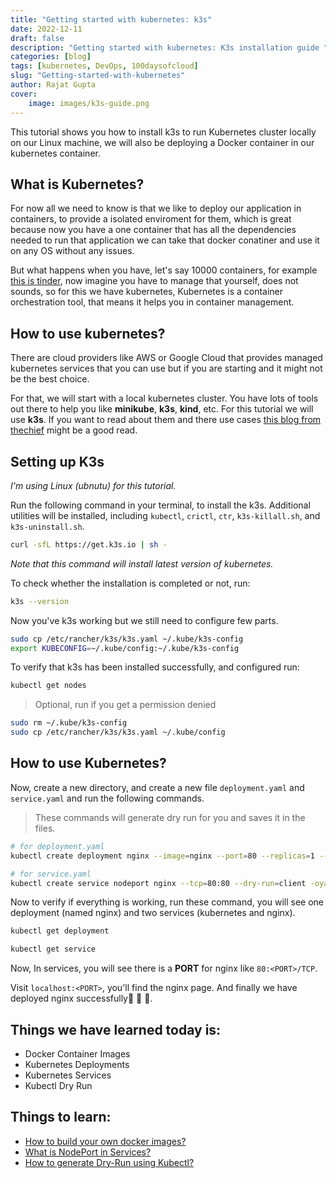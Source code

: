 ```yaml
---
title: "Getting started with kubernetes: k3s"
date: 2022-12-11
draft: false
description: "Getting started with kubernetes: K3s installation guide "
categories: [blog]
tags: [kubernetes, DevOps, 100daysofcloud]
slug: "Getting-started-with-kubernetes"
author: Rajat Gupta
cover:
    image: images/k3s-guide.png
---
```


This tutorial shows you how to install k3s to run Kubernetes cluster locally on our Linux machine, we will also be deploying a Docker container in our kubernetes container.

## What is Kubernetes?

For now all we need to know is that we like to deploy our application in containers, to provide a isolated enviroment for them, which is great because now you have a one container that has all the dependencies needed to run that application we can take that docker conatiner and use it on any OS without any issues.

But what happens when you have, let's say 10000 containers, for example [this is tinder](https://www.youtube.com/watch?v=o3WXPXDuCSU&t=847s), now imagine you have to manage that yourself, does not sounds, so for this we have kubernetes, Kubernetes is a container orchestration tool, that means it helps you in container management.

## How to use kubernetes?

There are cloud providers like AWS or Google Cloud that provides managed kubernetes services that you can use but if you are starting and it might not be the best choice.

For that, we will start with a local kubernetes cluster. You have lots of tools out there to help you like **minikube**, **k3s**, **kind**, etc. 
For this tutorial we will use **k3s**. If you want to read about them and there use cases [this blog from thechief](https://thechief.io/c/editorial/k3d-vs-k3s-vs-kind-vs-microk8s-vs-minikube/) might be a good read.

## Setting up K3s

*I'm using Linux (ubnutu) for this tutorial.*

Run the following command in your terminal, to install the k3s.
Additional utilities will be installed, including `kubectl`, `crictl`, `ctr`, `k3s-killall.sh`, and `k3s-uninstall.sh`.

```bash
curl -sfL https://get.k3s.io | sh -
```

*Note that this command will install latest version of kubernetes.*

To check whether the installation is completed or not, run:

```bash
k3s --version
```
Now you've k3s working but we still need to configure few parts.

```bash
sudo cp /etc/rancher/k3s/k3s.yaml ~/.kube/k3s-config
export KUBECONFIG=~/.kube/config:~/.kube/k3s-config
```

To verify that k3s has been installed successfully, and configured run:

```bash
kubectl get nodes
```

> Optional, run if you get a permission denied

```bash
sudo rm ~/.kube/k3s-config
sudo cp /etc/rancher/k3s/k3s.yaml ~/.kube/config
```

## How to use Kubernetes?
Now, create a new directory, and create a new file `deployment.yaml` and `service.yaml` and run the following commands.

> These commands will generate dry run for you and saves it in the files.

```bash
# for deployment.yaml
kubectl create deployment nginx --image=nginx --port=80 --replicas=1 --dry-run=client -o yaml > deployment.yaml

# for service.yaml
kubectl create service nodeport nginx --tcp=80:80 --dry-run=client -oyaml > service.yaml
```

Now to verify if everything is working, run these command, you will see one deployment (named nginx) and two services (kubernetes and nginx).

```bash
kubectl get deployment

kubectl get service
```

Now, In services, you will see there is a **PORT** for nginx like `80:<PORT>/TCP`.

Visit `localhost:<PORT>`, you'll find the nginx page. And finally we have deployed nginx successfully🎉 🎉 🎉.

## Things we have learned today is: 
- Docker Container Images
- Kubernetes Deployments
- Kubernetes Services
- Kubectl Dry Run

## Things to learn: 
- [How to build your own docker images?]()
- [What is NodePort in Services?]()
- [How to generate Dry-Run using Kubectl?]()

